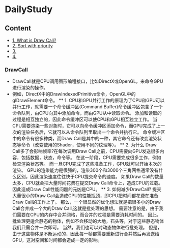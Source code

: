 # DailyStudy
## Content
<!-- vim-markdown-toc GFM -->
* [1. What is Draw Call?](#DrawCall)
* [2. Sort with priority](#SortWithPriority)
* [3.](#3.)
* [4.](#4.)
<!-- vim-markdown-toc -->
### DrawCall
* DrawCall就是CPU调用图形编程接口，比如DirectX或OpenGL，来命令GPU进行渲染的操作。
* 例如，DirectX中的DrawIndexedPrimitive命令，OpenGL中的glDrawElement命令。
** 1. CPU和GPU并行工作的原理为了CPU和GPU可以并行工作，就需要一个命令缓冲区(Command Buffer)命令缓冲区包含了一个命令队列，由CPU向其中添加命令，而由GPU从中读取命令。
添加和读取的过程是相互独立的，因此命令缓冲区可以使CPU和GPU相互独立工作。
当CPU需要渲染一些对象时，它可以向命令缓冲区添加命令，而GPU完成了上一次的渲染任务后，它就可以从命令队列里取出一个命令并执行它。
命令缓冲区中的命令有很多种类，而Draw Call是其中的一种，其它命令还有改变渲染状态等命令（改变使用的Shader，使用不同的纹理等）。
** 2. 为什么 Draw Call多了会影响帧率?在每次调用Draw Call之前，CPU需要向GPU发送很多内容，包括数据，状态，命令等。
在这一阶段，CPU需要完成很多工作，例如检查渲染状态等。
而一旦CPU完成了这些准备工作，GPU就可以开始本次的渲染。
GPU的渲染能力是很强的，渲染300个和3000个三角网格通常没有什么区别，因此渲染速度往往快于CPU提交命令的速度。
如果Draw Call的数量太多，CPU就会把大量时间花费在提交Draw Call命令上，造成CPU的过载。
因此造成Draw Call性能问题的元凶是CPU。
** 3. 如何减少DrawCall? 提交大量很小的Draw Call会造成CPU的性能瓶颈，即CPU把时间都花费在准备Draw Call的工作上了。
那么，一个很显然的优化想法就是把很多小的Draw Call合并成一个大的Draw Call,这就是批处理的思想。
需要注意的是，由于我们需要在CPU的内存中合并网格，而合并的过程是需要消耗时间的。
因此，批处理更适合静态的物体，例如不会移动的大地，石头等，对于这些静态物体我们只需合并一次即可。
当然，我们也可以对动态物体进行批处理。
但是，由于这些物体是不断运动的，因此每一帧都需要重新进行合并然后再发送给GPU，这对空间和时间都会造成一定的影响。

